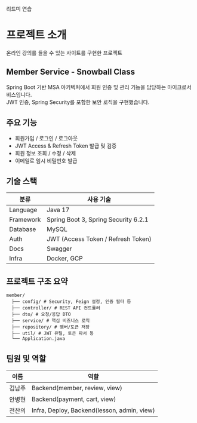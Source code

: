 리드미 연습

# 프로젝트 소개
온라인 강의를 들을 수 있는 사이트를 구현한 프로젝트

    

## Member Service - Snowball Class
Spring Boot 기반 MSA 아키텍처에서 회원 인증 및 관리 기능을 담당하는 마이크로서비스입니다.  
JWT 인증, Spring Security를 포함한 보안 로직을 구현했습니다.

     
   
## 주요 기능

- 회원가입 / 로그인 / 로그아웃
- JWT Access & Refresh Token 발급 및 검증
- 회원 정보 조회 / 수정 / 삭제
- 이메일로 임시 비밀번호 발급

   
## 기술 스택

| 분류       | 사용 기술                           |
|------------|-------------------------------------|
| Language   | Java 17                             |
| Framework  | Spring Boot 3, Spring Security 6.2.1    |
| Database  | MySQL                                |
| Auth       | JWT (Access Token / Refresh Token)  |
| Docs       | Swagger                             |
| Infra      | Docker, GCP                         |

   
## 프로젝트 구조 요약
```
member/ 
  ├── config/ # Security, Feign 설정, 인증 필터 등 
  ├── controller/ # REST API 컨트롤러 
  ├── dto/ # 요청/응답 DTO 
  ├── service/ # 핵심 비즈니스 로직 
  ├── repository/ # 멤버/토큰 저장
  ├── util/ # JWT 유틸, 토큰 파서 등 
  └── Application.java
```
   
## 팀원 및 역할

| 이름     | 역할                |
|----------|-----------------------|
| 김남주  | Backend(member, review, view)|
| 안병현  | Backend(payment, cart, view)|
| 전찬의  | Infra, Deploy, Backend(lesson, admin, view) |

